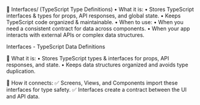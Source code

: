 📂 Interfaces/ (TypeScript Type Definitions)
	•	What it is:
	•	Stores TypeScript interfaces & types for props, API responses, and global state.
	•	Keeps TypeScript code organized & maintainable.
	•	When to use:
	•	When you need a consistent contract for data across components.
	•	When your app interacts with external APIs or complex data structures.

Interfaces - TypeScript Data Definitions

🔹 What it is:
	•	Stores TypeScript types & interfaces for props, API responses, and state.
	•	Keeps data structures organized and avoids type duplication.

🔹 How it connects:
✅ Screens, Views, and Components import these interfaces for type safety.
✅ Interfaces create a contract between the UI and API data.
